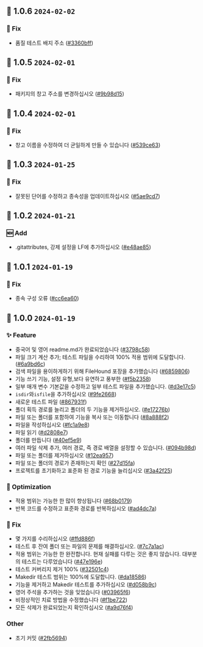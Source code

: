 ## 🎉 1.0.6 `2024-02-02`
### 🐛 Fix
- 품질 테스트 배지 주소 ([#3360bff](https://github.com/kwooshung/files/commit/3360bffdacb06ea262e3891bdfd91119232a0517))

## 🎉 1.0.5 `2024-02-01`
### 🐛 Fix
- 패키지의 창고 주소를 변경하십시오 ([#9b98d15](https://github.com/kwooshung/files/commit/9b98d1563a842474cefcbd0507b95fe6729fa9a0))

## 🎉 1.0.4 `2024-02-01`
### 🐛 Fix
- 창고 이름을 수정하여 더 균일하게 만들 수 있습니다 ([#539ce63](https://github.com/kwooshung/files/commit/539ce6329a901429da46cb53d40cbb8fabfae404))

## 🎉 1.0.3 `2024-01-25`
### 🐛 Fix
- 잘못된 단어를 수정하고 종속성을 업데이트하십시오 ([#5ae9cd7](https://github.com/kwooshung/files/commit/5ae9cd70e57c7ee9ad6c20c9cc25698f99944174))

## 🎉 1.0.2 `2024-01-21`
### 🆕 Add
- .gitattributes, 강제 설정을 LF에 추가하십시오 ([#e48ae85](https://github.com/kwooshung/files/commit/e48ae85142cd177763fd79c0d2945c9bbde9cb3c))

## 🎉 1.0.1 `2024-01-19`
### 🐛 Fix
- 종속 구성 오류 ([#cc6ea60](https://github.com/kwooshung/files/commit/cc6ea606cceb145e0fe98449cf44ec31421ed23e))

## 🎉 1.0.0 `2024-01-19`
### ✨ Feature
- 중국어 및 영어 readme.md가 완료되었습니다 ([#3798c58](https://github.com/kwooshung/files/commit/3798c58de0462d60c3e4171fce683a42647518f4))
- 파일 크기 계산 추가; 테스트 파일을 수리하여 100% 적용 범위에 도달합니다. ([#6a9bd6c](https://github.com/kwooshung/files/commit/6a9bd6ce08a73b3cd2669a7a6f0771ac4ae0c723))
- 검색 파일을 용이하게하기 위해 FileHound 포장을 추가했습니다 ([#6859806](https://github.com/kwooshung/files/commit/68598065ef83a335df92c79b8e0b278182b8ddf9))
- 기능 쓰기 기능, 설정 유형,보다 유연하고 풍부한 ([#f5b2358](https://github.com/kwooshung/files/commit/f5b23583588f30ef54ea6cc5f24b026de1d0c8c2))
- 일부 매개 변수 기본값을 수정하고 일부 테스트 파일을 추가했습니다. ([#d3e17c5](https://github.com/kwooshung/files/commit/d3e17c59d72b627012d1d4d7043abc5d42146c8f))
- `isdir`와`isfile`을 추가하십시오 ([#9fe2668](https://github.com/kwooshung/files/commit/9fe266853f51204daed4a272352d0a2011db1f25))
- 새로운 테스트 파일 ([#867931f](https://github.com/kwooshung/files/commit/867931f2700ad63c30001922fc7f071744ac8ac3))
- 폴더 획득 경로를 늘리고 폴더의 두 기능을 제거하십시오. ([#e17276b](https://github.com/kwooshung/files/commit/e17276bcf82d2665a87fc25917693109143c788d))
- 파일 또는 폴더를 포함하여 기능을 복사 또는 이동합니다 ([#8a888f2](https://github.com/kwooshung/files/commit/8a888f23c6da6be7288f7a4497f7d794a09df467))
- 파일을 작성하십시오 ([#fc1a9e8](https://github.com/kwooshung/files/commit/fc1a9e808117f8459a244b715000d43f1a5e861e))
- 파일 읽기 ([#d2808e7](https://github.com/kwooshung/files/commit/d2808e7d2d62602432c86acc3a544a2a21e5e17f))
- 폴더를 만듭니다 ([#40ef5e9](https://github.com/kwooshung/files/commit/40ef5e99becdfcb68b3f8819f42e8f6f21c46960))
- 여러 파일 삭제 추가, 여러 경로, 즉 경로 배열을 설정할 수 있습니다. ([#094b98d](https://github.com/kwooshung/files/commit/094b98dcbfda48fc97c1ad00bfbf5ff21e57b833))
- 파일 또는 폴더를 제거하십시오 ([#12ea957](https://github.com/kwooshung/files/commit/12ea95729fde7bc08b26080e2ac0fd4339c44bde))
- 파일 또는 폴더의 경로가 존재하는지 확인 ([#27d15fa](https://github.com/kwooshung/files/commit/27d15fa10eb6090f680bff69120feb039e980c23))
- 프로젝트를 초기화하고 표준화 된 경로 기능을 늘리십시오 ([#3a42f25](https://github.com/kwooshung/files/commit/3a42f25b401f98fb3605dc3ca3e7a1506a735e43))
### 💩 Optimization
- 적용 범위는 가능한 한 많이 향상됩니다 ([#68b0179](https://github.com/kwooshung/files/commit/68b01798a8bdb05494f04b3221be90697959ef73))
- 반복 코드를 수정하고 표준화 경로를 반복하십시오 ([#ad4dc7a](https://github.com/kwooshung/files/commit/ad4dc7a2e7d04d3829b9028a6a2c169911119d36))
### 🐛 Fix
- 몇 가지를 수리하십시오 ([#ffd886f](https://github.com/kwooshung/files/commit/ffd886ffa89a79e0b2a15fb293a57a6efffa950e))
- 테스트 후 잔여 폴더 또는 파일의 문제를 해결하십시오. ([#7c7a1ac](https://github.com/kwooshung/files/commit/7c7a1ac843b7bea4246afe7ac1ebe23264674bf6))
- 적용 범위는 가능한 한 완전합니다. 현재 실패를 다루는 것은 좋지 않습니다. 대부분의 테스트는 다루었습니다 ([#47e196e](https://github.com/kwooshung/files/commit/47e196e65b4a2834114557b10b071d1bfb4bff8e))
- 테스트 커버리지 제거 100% ([#32501c4](https://github.com/kwooshung/files/commit/32501c4d92e72405ce67c87ca892b299c3f75cdf))
- Makedir 테스트 범위는 100%에 도달합니다. ([#da18586](https://github.com/kwooshung/files/commit/da1858613c8c52e04eed618647dc12761e844cdc))
- 기능을 제거하고 Makedir 테스트를 추가하십시오 ([#d058b9c](https://github.com/kwooshung/files/commit/d058b9ca79918583dc057e89326a4704d90f4d8d))
- 영어 주석을 추가하는 것을 잊었습니다 ([#03965f6](https://github.com/kwooshung/files/commit/03965f67c89eff5f5c3d74e08c8c3336d2f0ff51))
- 비정상적인 치료 방법을 수정했습니다 ([#f1be722](https://github.com/kwooshung/files/commit/f1be7225d059be1401240cb73ee86e54a67542e4))
- 모든 삭제가 완료되었는지 확인하십시오 ([#a9d76f4](https://github.com/kwooshung/files/commit/a9d76f4523f753d8096341182a28329cb643c119))
### Other
- 초기 커밋 ([#2fb5694](https://github.com/kwooshung/files/commit/2fb569486270d052230ee82510fc004129912a6e))